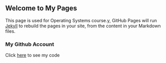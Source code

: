 ## Welcome to My Pages

This page is used for Operating Systems course.y, GitHub Pages will run [Jekyll](https://jekyllrb.com/) to rebuild the pages in your site, from the content in your Markdown files.

### My Github Account

Click [here](https://github.com/amaliahanisa/os201) to see my code
